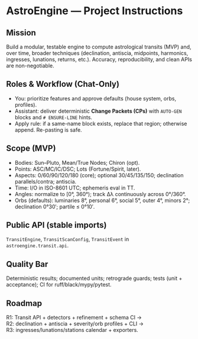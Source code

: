 
<!-- >>> AUTO-GEN BEGIN: Project Instructions v1.0 -->
# AstroEngine — Project Instructions

## Mission
Build a modular, testable engine to compute astrological transits (MVP) and, over time, broader techniques (declination, antiscia, midpoints, harmonics, ingresses, lunations, returns, etc.). Accuracy, reproducibility, and clean APIs are non-negotiable.

## Roles & Workflow (Chat-Only)
- You: prioritize features and approve defaults (house system, orbs, profiles).
- Assistant: deliver deterministic **Change Packets (CPs)** with `AUTO-GEN` blocks and `# ENSURE-LINE` hints.
- Apply rule: if a same-name block exists, replace that region; otherwise append. Re-pasting is safe.

## Scope (MVP)
- Bodies: Sun–Pluto, Mean/True Nodes; Chiron (opt).
- Points: ASC/MC/IC/DSC; Lots (Fortune/Spirit, later).
- Aspects: 0/60/90/120/180 (core); optional 30/45/135/150; declination parallels/contra; antiscia.
- Time: I/O in ISO-8601 UTC; ephemeris eval in TT.
- Angles: normalize to [0°, 360°); track Δλ continuously across 0°/360°.
- Orbs (defaults): luminaries 8°, personal 6°, social 5°, outer 4°, minors 2°; declination 0°30′; partile ≤ 0°10′.

## Public API (stable imports)
`TransitEngine`, `TransitScanConfig`, `TransitEvent` in `astroengine.transit.api`.

## Quality Bar
Deterministic results; documented units; retrograde guards; tests (unit + acceptance); CI for ruff/black/mypy/pytest.

## Roadmap
R1: Transit API + detectors + refinement + schema CI →  
R2: declination + antiscia + severity/orb profiles + CLI →  
R3: ingresses/lunations/stations calendar + exporters.
<!-- >>> AUTO-GEN END: Project Instructions v1.0 -->

